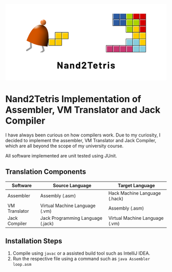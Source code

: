 ![Main Image](./docs/readme-image.png)

# Nand2Tetris Implementation of Assembler, VM Translator and Jack Compiler

I have always been curious on how compilers work. Due to my curiosity, I decided to implement the assembler, VM Translator and Jack Compiler, which are all beyond the scope of my university course.

All software implemented are unit tested using JUnit.

## Translation Components

| Software      | Source Language                   | Target Language                |
| ------------- | --------------------------------- | ------------------------------ |
| Assembler     | Assembly (.asm)                   | Hack Machine Language (.hack)  |
| VM Translator | Virtual Machine Language (.vm)    | Assembly (.asm)                |
| Jack Compiler | Jack Programming Language (.jack) | Virtual Machine Language (.vm) |

## Installation Steps

1. Compile using `javac` or a assisted build tool such as IntelliJ IDEA.
2. Run the respective file using a command such as `java Assembler loop.asm`
